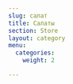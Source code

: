 ```yaml
---
slug: салат
title: Салаты
section: Store
layout: category
menu:
  categories:
    weight: 2

---
```

